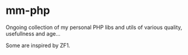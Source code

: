 # mm-php

Ongoing collection of my personal PHP libs and utils of various quality, usefullness and age...

Some are inspired by ZF1.
